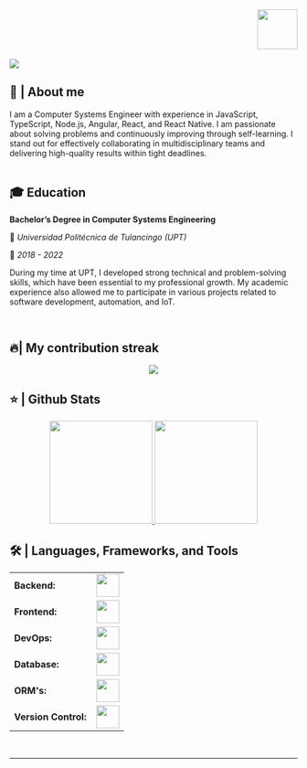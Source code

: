 <div align="right">
<a style="text-decoration: none" target="_blank" href="https://www.linkedin.com/in/miguel-angel-padilla-pérez-441a02295" >
<img width="70"src="https://img.shields.io/badge/-Connect-blue?style=flat&logo=Linkedin&logoColor=white">
</a>
</div>

<br>

<img src="https://readme-typing-svg.herokuapp.com/?font=Roboto&weight=900&size=40=true&vCenter=true&width=500&height=70&duration=4000&color=B3B3B3&lines=Hi+There!+👋;+I'm+Miguel+Padilla!;" />

<h2>📖 | About me</h2> 
I am a Computer Systems Engineer with experience in JavaScript, TypeScript, Node.js, Angular, React, and React Native. I am passionate about solving problems and continuously improving through self-learning. I stand out for effectively collaborating in multidisciplinary teams and delivering high-quality results within tight deadlines.

<br>
<br>

<h2>🎓 Education</h2>
<p><strong>Bachelor’s Degree in Computer Systems Engineering</strong></p>
<p>📍 <em>Universidad Politécnica de Tulancingo (UPT)</em></p>
<p>📅 <em>2018 - 2022</em></p>
<p>
  During my time at UPT, I developed strong technical and problem-solving skills, which have been essential to my professional growth. My academic experience also allowed me to participate in various projects related to software development, automation, and IoT.
</p>

<br>


<h2>🔥| My contribution streak</h2>
<p align="center">
  <a href="https://github.com/DenverCoder1/github-readme-streak-stats">
    <img src="https://github-readme-streak-stats.herokuapp.com/?user=pad28#version3"/>
  </a>
</p>

<h2>⭐ | Github Stats </h2>

<div align="center">
<a href="https://github.com/codediaz">
<img height="180em" src="https://github-readme-stats.vercel.app/api?username=pad28&show_icons=true&theme=default&include_all_commits=true&count_private=true"/>
<img height="180em" src="https://github-readme-stats.vercel.app/api/top-langs/?username=pad28&layout=compact&langs_count=7&theme=default"/></a>
</div>

<h2>🛠️ | Languages, Frameworks, and Tools </h2>
<table>
    <tr>
        <td style="font-weight: bold; padding-right: 10px; vertical-align: center; border: none;">Backend:</td>
        <td><img height="40" src="https://skillicons.dev/icons?i=nodejs,express,nestjs,python,opencv,java,cs,net,spring"/></td>
    </tr>
    <tr>
        <td style="font-weight: bold; padding-right: 10px; vertical-align: center;">Frontend:</td>
        <td><img height="40" src="https://skillicons.dev/icons?i=react,nextjs,mui,bootstrap,html,css,js,ts,angular"/></td>
    </tr>
    <tr>
        <td style="font-weight: bold; padding-right: 10px; vertical-align: center; border: none;">DevOps:</td>
        <td><img height="40" src="https://skillicons.dev/icons?i=docker,aws,kubernetes"/></td>
    </tr>
    <tr>
        <td style="font-weight: bold; padding-right: 10px; vertical-align: center; border: none;">Database:</td>
        <td><img height="40" src="https://skillicons.dev/icons?i=mysql,postgresql,firebase,graphql,mongodb,mmsql"/></td>
    </tr>
    <tr>
        <td style="font-weight: bold; padding-right: 10px; vertical-align: center; border: none;">ORM's:</td>
        <td><img height="40" src="https://skillicons.dev/icons?i=prisma,sequelize,hibernate"/></td>
    </tr>
    <tr>
        <td style="font-weight: bold; padding-right: 10px; vertical-align: center; border: none;">Version Control:</td>
        <td><img height="40" src="https://skillicons.dev/icons?i=github,gitlab"/></td>
    </tr>
</table>
<br>

------
